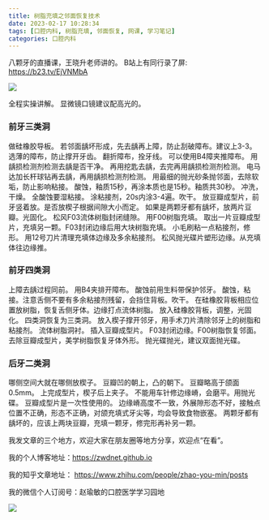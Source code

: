 ```yaml
---
title: 树脂充填之邻面恢复技术
date: 2023-02-17 10:28:34
tags: [口腔内科, 树脂充填, 邻面恢复, 网课, 学习笔记]
categories: 口腔内科
---
```

八颗牙的直播课，王晓升老师讲的。
B站上有同行录了屏: https://b23.tv/EjVNMbA

![](https://zymblog-1258069789.cos.ap-chengdu.myqcloud.com/blog0361-shuzhi/01.jpg)

全程实操讲解。
显微镜口镜建议配高光的。
### 前牙三类洞
做硅橡胶导板。
若邻面龋坏形成，先去龋再上障，防止刮破障布。建议上3-3。
选薄的障布，防止撑开牙齿。
翻折障布，拴牙线。
可以使用B4障夹推障布。
用龋损检测剂检测去龋是否干净。
再用挖匙去龋，去完再用龋损检测剂检测。
电马达加长杆球钻再去龋，再用龋损检测剂检测。
用最细的抛光砂条抛邻面，去除软垢，防止影响粘接。
酸蚀，釉质15秒，再涂本质也是15秒。釉质共30秒。
冲洗，干燥。
全酸蚀要湿粘接。
涂粘接剂，20s内涂3-4遍。吹干。
放豆瓣成型片，前牙竖着放。是否放楔子根据间隙大小而定。
如果是两颗牙都有龋坏，放两片豆瓣。光固化。
松风F03流体树脂封闭缝隙。
用F00树脂充填。
取出一片豆瓣成型片，充填另一颗。F03封闭边缘后用大块树脂充填。
小毛刷粘一点粘接剂，修形。
用12号刀片清理充填体边缘及多余粘接剂。
松风抛光碟片塑形边缘。从充填体往边缘推。
### 前牙四类洞
上障去龋过程同前。
用B4夹排开障布。
酸蚀前用生料带保护邻牙。
酸蚀，粘接。注意舌侧不要有多余粘接剂残留，会挡住背板。吹干。
在硅橡胶背板相应位置放树脂，恢复舌侧牙体。边缘打点流体树脂。
放入硅橡胶背板，调整，光固化。
四类洞恢复为三类洞。
放入楔子撑开邻牙，用手术刀片清除邻牙上的树脂和粘接剂。
流体树脂洞衬。
插入豆瓣成型片。
F03封闭边缘。F00树脂恢复邻面。
去除豆瓣成型片，美学树脂恢复牙体外形。
抛光碟抛光，建议双面抛光碟。
### 后牙二类洞
哪侧空间大就在哪侧放楔子。
豆瓣凹的朝上，凸的朝下。
豆瓣略高于颌面0.5mm。
上完成型片，楔子后上夹子。
不能用车针修边缘嵴，会磨平。用抛光碟。
豆瓣成型片是一次性使用的。
边缘嵴高度不一致，外展隙形态不好，接触点位置不正确，形态不正确，对颌充填式牙尖等，均会导致食物嵌塞。
两颗牙都有龋坏的，应该上两块豆瓣，充填一颗牙，修完形再补另一颗。




我发文章的三个地方，欢迎大家在朋友圈等地方分享，欢迎点“在看”。

我的个人博客地址：https://zwdnet.github.io

我的知乎文章地址： https://www.zhihu.com/people/zhao-you-min/posts

我的微信个人订阅号：赵瑜敏的口腔医学学习园地

![](https://zymblog-1258069789.cos.ap-chengdu.myqcloud.com/other/wx.jpg)